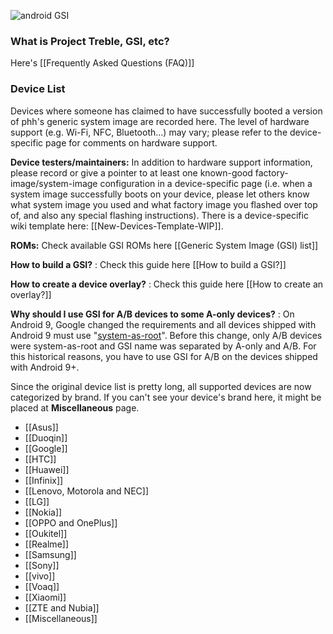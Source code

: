 ![android GSI](https://i.imgur.com/cJJ0zxQ.png)
### What is Project Treble, GSI, etc?
Here's [[Frequently Asked Questions (FAQ)]]

### Device List
Devices where someone has claimed to have successfully booted a version of phh's generic system image are recorded here.  The level of hardware support (e.g. Wi-Fi, NFC, Bluetooth...) may vary; please refer to the device-specific page for comments on hardware support.

**Device testers/maintainers:**  In addition to hardware support information, please record or give a pointer to at least one known-good factory-image/system-image configuration in a device-specific page (i.e. when a system image successfully boots on your device, please let others know what system image you used and what factory image you flashed over top of, and also any special flashing instructions).  There is a device-specific wiki template here:  [[New-Devices-Template-WIP]].

**ROMs:** Check available GSI ROMs here [[Generic System Image (GSI) list]]

**How to build a GSI?** : Check this guide here [[How to build a GSI?]]

**How to create a device overlay?** : Check this guide here [[How to create an overlay?]]

**Why should I use GSI for A/B devices to some A-only devices?** : On Android 9, Google changed the requirements and all devices shipped with Android 9 must use "[system-as-root](https://source.android.com/devices/bootloader/partitions/system-as-root)". Before this change, only A/B devices were system-as-root and GSI name was separated by A-only and A/B. For this historical reasons, you have to use GSI for A/B on the devices shipped with Android 9+.

Since the original device list is pretty long, all supported devices are now categorized by brand. If you can't see your device's brand here, it might be placed at **Miscellaneous** page.

* [[Asus]]
* [[Duoqin]]
* [[Google]]
* [[HTC]]
* [[Huawei]]
* [[Infinix]]
* [[Lenovo, Motorola and NEC]]
* [[LG]]
* [[Nokia]]
* [[OPPO and OnePlus]]
* [[Oukitel]]
* [[Realme]]
* [[Samsung]]
* [[Sony]]
* [[vivo]]
* [[Voaq]]
* [[Xiaomi]]
* [[ZTE and Nubia]]
* [[Miscellaneous]]
